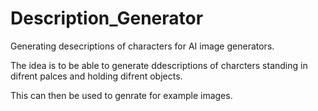 # Description_Generator

Generating desecriptions of characters for AI image generators.

The idea is to be able to generate ddescriptions of charcters standing in difrent palces and holding difrent objects.

This can then be used to genrate for example images.